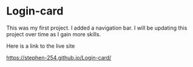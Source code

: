 # Login-card

This was my first project. I added a navigation bar. I will be updating this project over time as I gain more skills. 

Here is a link to the live site

https://stephen-254.github.io/Login-card/
